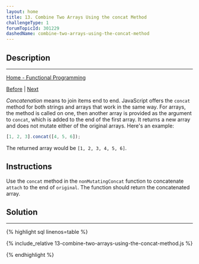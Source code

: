 ```yaml
---
layout: home
title: 13. Combine Two Arrays Using the concat Method
challengeType: 1
forumTopicId: 301229
dashedName: combine-two-arrays-using-the-concat-method
---
```


<div class="row">
<div class="columnStmt" markdown="1">

## Description
------

[Home -  Functional Programming](./README.md) 

[Before](./12-remove-elements-from-an-array-using-slice-instead-of-splice.md)  | [Next](./14-add-elements-to-the-end-of-an-array-using-concat-instead-of-push.md) 

<dfn>Concatenation</dfn> means to join items end to end. JavaScript offers the `concat` method for both strings and arrays that work in the same way. For arrays, the method is called on one, then another array is provided as the argument to `concat`, which is added to the end of the first array. It returns a new array and does not mutate either of the original arrays. Here's an example:

```js
[1, 2, 3].concat([4, 5, 6]);
```

The returned array would be `[1, 2, 3, 4, 5, 6]`.

##  Instructions 

Use the `concat` method in the `nonMutatingConcat` function to concatenate `attach` to the end of `original`. The function should return the concatenated array.

</div>
<div class="columnSol" markdown="1">

## Solution
------

{% highlight sql linenos=table %}

{% include_relative 13-combine-two-arrays-using-the-concat-method.js %}

{% endhighlight %}

</div>
</div>


